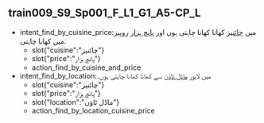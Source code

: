 ## train009_S9_Sp001_F_L1_G1_A5-CP_L
* intent_find_by_cuisine_price:میں [چائنیز](cuisine) کھانا کھانا چاہتی ہوں اور [پانچ ہزار](price) روپیز میں کھانا چاہتی.
	- slot{"cuisine":"چائنیز"}
	- slot{"price":"پانچ ہزار"}
	- action_find_by_cuisine_and_price
* intent_find_by_location:میں لاہور [ماڈل ٹاؤن](location) سے کھانا کھانا چاہتی ہوں۔
	- slot{"cuisine":"چائنیز"}
	- slot{"price":"پانچ ہزار"}
	- slot{"location":"ماڈل ٹاؤن"}
	- action_find_by_location_cuisine_price